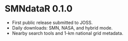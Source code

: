 # SMNdataR 0.1.0

* First public release submitted to JOSS.
* Daily downloads: SMN, NASA, and hybrid mode.
* Nearby search tools and 1-km national grid metadata.
